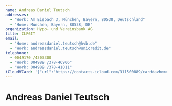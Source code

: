 ```yaml
---
name: Andreas Daniel Teutsch
addresses:
  - "Work: Am Eisbach 3, München, Bayern, 80538, Deutschland"
  - "Home: München, Bayern, 80538, DE"
organization: Hypo- und Vereinsbank AG
title: CLF6IT
email:
  - "Home: andreasdaniel.teutsch@hvb.de"
  - "Work: andreasdaniel.teutsch@unicredit.de"
telephone:
  - 0049170 /4303300
  - "Work: 004989 /378-46906"
  - "Work: 004989 /378-41011"
iCloudVCard: '{"url":"https://contacts.icloud.com/311500889/carddavhome/card/Mzk1YjdmOGEtMjJlOS00NDk4LTk1NmEtZjZkMjY3ODY1OWVj.vcf","etag":"\"kmfhcfow\"","data":"BEGIN:VCARD\r\nVERSION:3.0\r\nFN:\r\nN:Teutsch;Andreas;Daniel;;\r\nUID:395b7f8a-22e9-4498-956a-f6d2678659ec\r\nADR;TYPE=WORK:;;Am Eisbach 3;München;Bayern;80538;Deutschland;\r\nADR;TYPE=HOME:;;;München;Bayern;80538;DE;\r\nPRODID:ez-vcard 0.9.13-fc\r\nREV:2025-04-03T22:10:26Z\r\nORG:Hypo- und Vereinsbank AG;\r\nTITLE:CLF6IT\r\nEMAIL;TYPE=HOME:andreasdaniel.teutsch@hvb.de\r\nEMAIL;TYPE=WORK:andreasdaniel.teutsch@unicredit.de\r\nPHOTO;VALUE=uri:https://gateway.icloud.com/contacts/311500889/ck/card/7e743\r\n cc6b76a12626c1d045523a8e669\r\nTEL;TYPE=CELL:0049170 /4303300\r\nTEL;TYPE=WORK:004989 /378-46906\r\nTEL;TYPE=WORK:004989 /378-41011\r\nEND:VCARD"}'
---
```

# Andreas Daniel Teutsch